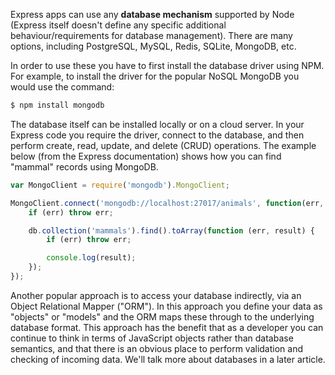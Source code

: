 Express apps can use any **database mechanism** supported by Node (Express itself doesn't define any specific additional behaviour/requirements for database management). There are many options, including PostgreSQL, MySQL, Redis, SQLite, MongoDB, etc.

In order to use these you have to first install the database driver using NPM. For example, to install the driver for the popular NoSQL MongoDB you would use the command:
    
```bash    
$ npm install mongodb
```    

The database itself can be installed locally or on a cloud server. In your Express code you require the driver, connect to the database, and then perform create, read, update, and delete (CRUD) operations. The example below (from the Express documentation) shows how you can find "mammal" records using MongoDB.
    
```js    
var MongoClient = require('mongodb').MongoClient;

MongoClient.connect('mongodb://localhost:27017/animals', function(err, db) {
	if (err) throw err;

	db.collection('mammals').find().toArray(function (err, result) {
		if (err) throw err;

		console.log(result);
	});
});
```

Another popular approach is to access your database indirectly, via an Object Relational Mapper ("ORM"). In this approach you define your data as "objects" or "models" and the ORM maps these through to the underlying database format. This approach has the benefit that as a developer you can continue to think in terms of JavaScript objects rather than database semantics, and that there is an obvious place to perform validation and checking of incoming data. We'll talk more about databases in a later article.

